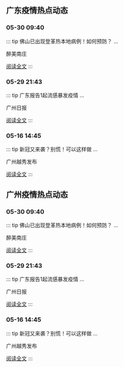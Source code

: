 
## 广东疫情热点动态

  
### 05-30 09:40
::: tip 佛山已出现登革热本地病例！如何预防？
...

醉美南庄

[阅读全文](https://view.inews.qq.com/a/20250529A07BIJ00?uid=101705948131&chlid=_qqnews_custom_search_pictext)
:::

### 05-29 21:43
::: tip 广东报告1起流感暴发疫情
...

广州日报

[阅读全文](https://view.inews.qq.com/a/20250529A09MS000?uid=101705948131&chlid=_qqnews_custom_search_pictext)
:::

### 05-16 14:45
::: tip 新冠又来袭？别慌！可以这样做
...

广州越秀发布

[阅读全文](https://view.inews.qq.com/a/20250516A05JDJ00?uid=101705948131&chlid=_qqnews_custom_search_pictext)
:::


## 广州疫情热点动态

  
### 05-30 09:40
::: tip 佛山已出现登革热本地病例！如何预防？
...

醉美南庄

[阅读全文](https://view.inews.qq.com/a/20250529A07BIJ00?uid=101705948131&chlid=_qqnews_custom_search_pictext)
:::

### 05-29 21:43
::: tip 广东报告1起流感暴发疫情
...

广州日报

[阅读全文](https://view.inews.qq.com/a/20250529A09MS000?uid=101705948131&chlid=_qqnews_custom_search_pictext)
:::

### 05-16 14:45
::: tip 新冠又来袭？别慌！可以这样做
...

广州越秀发布

[阅读全文](https://view.inews.qq.com/a/20250516A05JDJ00?uid=101705948131&chlid=_qqnews_custom_search_pictext)
:::

